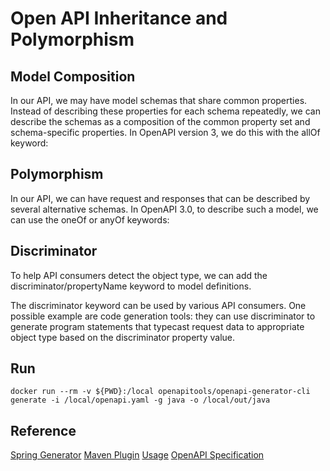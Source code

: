 # Open API Inheritance and Polymorphism

## Model Composition
In our API, we may have model schemas that share common properties.
Instead of describing these properties for each schema repeatedly, we can describe the schemas
as a composition of the common property set and schema-specific properties.
In OpenAPI version 3, we do this with the allOf keyword:

## Polymorphism
In our API, we can have request and responses that can be described by
several alternative schemas.
In OpenAPI 3.0, to describe such a model, we can use the oneOf or anyOf keywords:

## Discriminator
To help API consumers detect the object type, we can add the discriminator/propertyName
keyword to model definitions.

The discriminator keyword can be used by various API consumers. One possible example are
code generation tools: they can use discriminator to generate program statements that
typecast request data to appropriate object type based on the discriminator property value.

## Run
```docker
docker run --rm -v ${PWD}:/local openapitools/openapi-generator-cli generate -i /local/openapi.yaml -g java -o /local/out/java
```
## Reference
[Spring Generator](https://openapi-generator.tech/docs/generators/spring)
[Maven Plugin](https://openapi-generator.tech/docs/plugins)
[Usage](https://openapi-generator.tech/docs/usage)
[OpenAPI Specification](http://spec.openapis.org/oas/v3.0.2#toc)